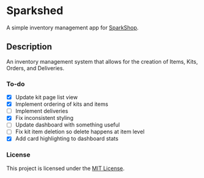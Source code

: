 # Sparkshed

A simple inventory management app for [SparkShop](https://www.sparkshop.org/).  

## Description

An inventory management system that allows for the creation of Items, Kits, Orders, and Deliveries.


### To-do

- [x] Update kit page list view
- [x] Implement ordering of kits and items
- [ ] Implement deliveries
- [x] Fix inconsistent styling
- [ ] Update dashboard with something useful
- [ ] Fix kit item deletion so delete happens at item level
- [x] Add card highlighting to dashboard stats

### License

This project is licensed under the [MIT License](LICENSE.md).